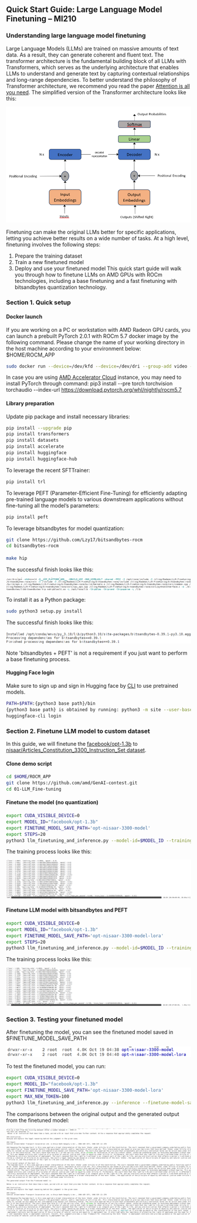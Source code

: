 ## Quick Start Guide: Large Language Model Finetuning – MI210

### Understanding large language model finetuning

Large Language Models (LLMs) are trained on massive amounts of text data. As a result, they can generate coherent and fluent text. The transformer architecture is the fundamental building block of all LLMs with Transformers, which serves as the underlying architecture that enables LLMs to understand and generate text by capturing contextual relationships and long-range dependencies. To better understand the philosophy of Transformer architecture, we recommend you read the paper [Attention is all you need](https://arxiv.org/pdf/1706.03762.pdf). The simplified version of the Transformer architecture looks like this:

![transformer](./img/transformers.png)

Finetuning can make the original LLMs better for specific applications, letting you achieve better results on a wide number of tasks. At a high level, finetuning involves the following steps:
1.	Prepare the training dataset
2.	Train a new finetuned model
3.	Deploy and use your finetuned model
This quick start guide will walk you through how to finetune LLMs on AMD GPUs with ROCm technologies, including a base finetuning and a fast finetuning with bitsandbytes quantization technology. 

### Section 1. Quick setup

#### Docker launch
If you are working on a PC or workstation with AMD Radeon GPU cards, you can launch a prebuilt PyTorch 2.0.1 with ROCm 5.7 docker image by the following command. Please change the name of your working directory in the host machine according to your environment below: $HOME/ROCM_APP

```bash
sudo docker run --device=/dev/kfd --device=/dev/dri --group-add video --cap-add=SYS_PTRACE --security-opt seccomp=unconfined --ipc=host -it -v $HOME/ROCM_APP:/ROCM_APP -d rocm/pytorch:rocm5.7_ubuntu22.04_py3.10_pytorch_2.0.1
```

In case you are using [AMD Accelerator Cloud](https://aac.amd.com/) instance, you may need to install PyTorch through command: pip3 install --pre torch torchvision torchaudio --index-url https://download.pytorch.org/whl/nightly/rocm5.7 

#### Library preparation

Update pip package and install necessary libraries:

```bash
pip install --upgrade pip
pip install transformers
pip install datasets
pip install accelerate
pip install huggingface
pip install huggingface-hub
```

To leverage the recent SFTTrainer: 

```bash
pip install trl
```

To leverage PEFT (Parameter-Efficient Fine-Tuning) for efficiently adapting pre-trained language models to various downstream applications without fine-tuning all the model’s parameters:

```bash
pip install peft
```

To leverage bitsandbytes for model quantization:

```bash
git clone https://github.com/Lzy17/bitsandbytes-rocm
cd bitsandbytes-rocm

make hip
```

The successful finish looks like this:

![BNB make](./img/bnb_make.png)

To install it as a Python package:

```bash
sudo python3 setup.py install
```

The successful finish looks like this:

![BNB install](./img/bnb_build.png)

Note 'bitsandbytes + PEFT' is not a requirement if you just want to perform a base finetuning process. 

#### Hugging Face login
Make sure to sign up and sign in Hugging face by [CLI](https://huggingface.co/docs/huggingface_hub/quick-start#login ) to use pretrained models. 

```bash
PATH=$PATH:{python3 base path}/bin
{python3 base path} is obtained by running: python3 -m site --user-base
huggingface-cli login
```

### Section 2. Finetune LLM model to custom dataset

In this guide, we will finetune the [facebook/opt-1.3b](https://huggingface.co/facebook/opt-1.3b) to [nisaar/Articles_Constitution_3300_Instruction_Set dataset](https://huggingface.co/datasets/nisaar/Articles_Constitution_3300_Instruction_Set). 

#### Clone demo script 

```bash
cd $HOME/ROCM_APP
git clone https://github.com/amd/GenAI-contest.git
cd 01-LLM_Fine-tuning
```

#### Finetune the model (no quantization)

```bash
export CUDA_VISIBLE_DEVICE=0
export MODEL_ID="facebook/opt-1.3b"
export FINETUNE_MODEL_SAVE_PATH='opt-nisaar-3300-model'
export STEPS=20
python3 llm_finetuning_and_inference.py --model-id=$MODEL_ID --training-steps=$STEPS --finetune-model-save-path=$FINETUNE_MODEL_SAVE_PATH
```

The training process looks like this:

![base training](./img/training-nq.png)

#### Finetune LLM model with bitsandbytes and PEFT

```bash
export CUDA_VISIBLE_DEVICE=0
export MODEL_ID="facebook/opt-1.3b"
export FINETUNE_MODEL_SAVE_PATH='opt-nisaar-3300-model-lora'
export STEPS=20
python3 llm_finetuning_and_inference.py --model-id=$MODEL_ID --training-steps=$STEPS --finetune-model-save-path=$FINETUNE_MODEL_SAVE_PATH --use-bnb
```

The training process looks like this:

![training](./img/training-q.png)

### Section 3. Testing your finetuned model

After finetuning the model, you can see the finetuned model saved in $FINETUNE_MODEL_SAVE_PATH

![finetuned model](./img/finetuned.png)

To test the finetuned model, you can run:

```bash
export CUDA_VISIBLE_DEVICE=0
export MODEL_ID="facebook/opt-1.3b"
export FINETUNE_MODEL_SAVE_PATH='opt-nisaar-3300-model-lora'
export MAX_NEW_TOKEN=100
python3 llm_finetuning_and_inference.py --inference --finetune-model-save-path=$FINETUNE_MODEL_SAVE_PATH --model-id=$MODEL_ID --max-new-token=$MAX_NEW_TOKEN
```

The comparisons between the original output and the generated output from the finetuned model:

![result](./img/result.png)